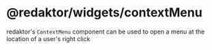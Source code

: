 # @redaktor/widgets/contextMenu

redaktor's `ContextMenu` component can be used to open a menu at the location of a user's right click
